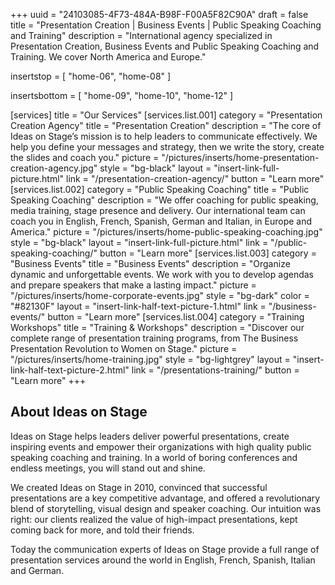 +++
uuid 		= "24103085-4F73-484A-B98F-F00A5F82C90A"
draft 		= false
title 		= "Presentation Creation | Business Events | Public Speaking Coaching and Training"
description	= "International agency specialized in Presentation Creation, Business Events and Public Speaking Coaching and Training. We cover North America and Europe."

insertstop		= [
	"home-06",
	"home-08"
]

insertsbottom	= [
	"home-09",
	"home-10",
	"home-12"
]

[services]
	title	= "Our Services"
	[services.list.001]
		category	= "Presentation Creation Agency"
		title		= "Presentation Creation"
		description	= "The core of Ideas on Stage’s mission is to help leaders to communicate effectively. We help you define your messages and strategy, then we write the story, create the slides and coach you."
		picture		= "/pictures/inserts/home-presentation-creation-agency.jpg"
		style		= "bg-black"
		layout		= "insert-link-full-picture.html"
		link			= "/presentation-creation-agency/"
		button		= "Learn more"
	[services.list.002]
		category	= "Public Speaking Coaching"
		title		= "Public Speaking Coaching"
		description	= "We offer coaching for public speaking, media training, stage presence and delivery. Our international team can coach you in English, French, Spanish, German and Italian, in Europe and America."
		picture		= "/pictures/inserts/home-public-speaking-coaching.jpg"
		style		= "bg-black"
		layout		= "insert-link-full-picture.html"
		link			= "/public-speaking-coaching/"
		button		= "Learn more"
	[services.list.003]
		category	= "Business Events"
		title		= "Business Events"
		description	= "Organize dynamic and unforgettable events. We work with you to develop agendas and prepare speakers that make a lasting impact."
		picture		= "/pictures/inserts/home-corporate-events.jpg"
		style		= "bg-dark"
		color		= "#82130F"
		layout		= "insert-link-half-text-picture-1.html"
		link			= "/business-events/"
		button		= "Learn more"
	[services.list.004]
		category	= "Training Workshops"
		title		= "Training & Workshops"
		description	= "Discover our complete range of presentation training programs, from The Business Presentation Revolution to Women on Stage."
		picture		= "/pictures/inserts/home-training.jpg"
		style		= "bg-lightgrey"
		layout		= "insert-link-half-text-picture-2.html"
		link			= "/presentations-training/"
		button		= "Learn more"
+++

## About Ideas on Stage

Ideas on Stage helps leaders deliver powerful presentations, create inspiring events and empower their organizations with high quality public speaking coaching and training. In a world of boring conferences and endless meetings, you will stand out and shine.

We created Ideas on Stage in 2010, convinced that successful presentations are a key competitive advantage, and offered a revolutionary blend of storytelling, visual design and speaker coaching. Our intuition was right: our clients realized the value of high-impact presentations, kept coming back for more, and told their friends.

Today the communication experts of Ideas on Stage provide a full range of presentation services around the world in English, French, Spanish, Italian and German.
